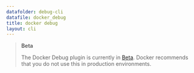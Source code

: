 ```yaml
---
datafolder: debug-cli
datafile: docker_debug
title: docker debug
layout: cli
---
```


<!--
This page is automatically generated from Docker's source code. If you want to
suggest a change to the text that appears here, open a ticket or pull request
in the source repository on GitHub:

https://github.com/docker/docker-init
-->
> **Beta**
>
> The Docker Debug plugin is currently in [Beta](../../../release-lifecycle.md#beta). Docker recommends that you do not use this in production environments.